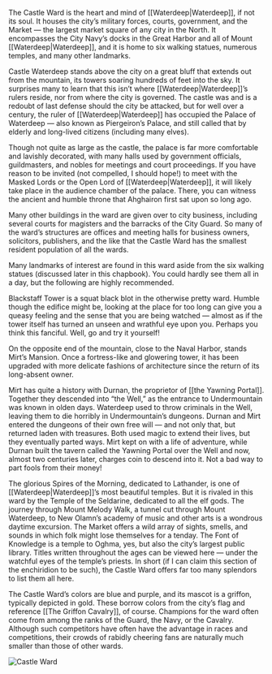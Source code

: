 The Castle Ward is the heart and mind of [[Waterdeep|Waterdeep]], if not its soul. It houses the city’s military forces, courts, government, and the Market — the largest market square of any city in the North. It encompasses the City Navy’s docks in the Great Harbor and all of Mount [[Waterdeep|Waterdeep]], and it is home to six walking statues, numerous temples, and many other landmarks.

Castle Waterdeep stands above the city on a great bluff that extends out from the mountain, its towers soaring hundreds of feet into the sky. It surprises many to learn that this isn’t where [[Waterdeep|Waterdeep]]’s rulers reside, nor from where the city is governed. The castle was and is a redoubt of last defense should the city be attacked, but for well over a century, the ruler of [[Waterdeep|Waterdeep]] has occupied the Palace of Waterdeep — also known as Piergeiron’s Palace, and still called that by elderly and long-lived citizens (including many elves).

Though not quite as large as the castle, the palace is far more comfortable and lavishly decorated, with many halls used by government officials, guildmasters, and nobles for meetings and court proceedings. If you have reason to be invited (not compelled, I should hope!) to meet with the Masked Lords or the Open Lord of [[Waterdeep|Waterdeep]], it will likely take place in the audience chamber of the palace. There, you can witness the ancient and humble throne that Ahghairon first sat upon so long ago.

Many other buildings in the ward are given over to city business, including several courts for magisters and the barracks of the City Guard. So many of the ward’s structures are offices and meeting halls for business owners, solicitors, publishers, and the like that the Castle Ward has the smallest resident population of all the wards.

Many landmarks of interest are found in this ward aside from the six walking statues (discussed later in this chapbook). You could hardly see them all in a day, but the following are highly recommended.

Blackstaff Tower is a squat black blot in the otherwise pretty ward. Humble though the edifice might be, looking at the place for too long can give you a queasy feeling and the sense that you are being watched — almost as if the tower itself has turned an unseen and wrathful eye upon you. Perhaps you think this fanciful. Well, go and try it yourself!

On the opposite end of the mountain, close to the Naval Harbor, stands Mirt’s Mansion. Once a fortress-like and glowering tower, it has been upgraded with more delicate fashions of architecture since the return of its long-absent owner.

Mirt has quite a history with Durnan, the proprietor of [[the Yawning Portal]]. Together they descended into “the Well,” as the entrance to Undermountain was known in olden days. Waterdeep used to throw criminals in the Well, leaving them to die horribly in Undermountain’s dungeons. Durnan and Mirt entered the dungeons of their own free will — and not only that, but returned laden with treasures. Both used magic to extend their lives, but they eventually parted ways. Mirt kept on with a life of adventure, while Durnan built the tavern called the Yawning Portal over the Well and now, almost two centuries later, charges coin to descend into it. Not a bad way to part fools from their money!

The glorious Spires of the Morning, dedicated to Lathander, is one of [[Waterdeep|Waterdeep]]’s most beautiful temples. But it is rivaled in this ward by the Temple of the Seldarine, dedicated to all the elf gods. The journey through Mount Melody Walk, a tunnel cut through Mount Waterdeep, to New Olamn’s academy of music and other arts is a wondrous daytime excursion. The Market offers a wild array of sights, smells, and sounds in which folk might lose themselves for a tenday. The Font of Knowledge is a temple to Oghma, yes, but also the city’s largest public library. Titles written throughout the ages can be viewed here — under the watchful eyes of the temple’s priests. In short (if I can claim this section of the enchiridion to be such), the Castle Ward offers far too many splendors to list them all here.

The Castle Ward’s colors are blue and purple, and its mascot is a griffon, typically depicted in gold. These borrow colors from the city’s flag and reference [[The Griffon Cavalry]], of course. Champions for the ward often come from among the ranks of the Guard, the Navy, or the Cavalry. Although such competitors have often have the advantage in races and competitions, their crowds of rabidly cheering fans are naturally much smaller than those of other wards.

![Castle Ward](https://www.dndbeyond.com/attachments/4/342/9008.png)